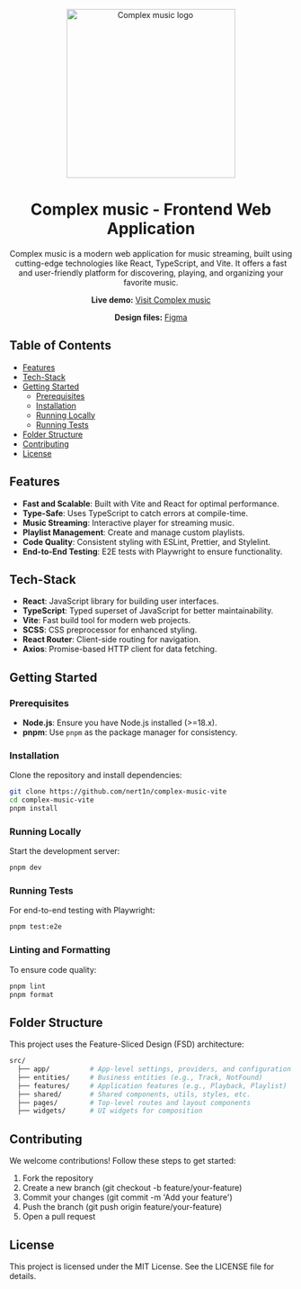 <p align="center"> 
  <img alt="Complex music logo" width="300px" src="./public/favicon.ico">
</p>

<h1 align="center">Complex music - Frontend Web Application</h1>

<p align="center">
  Complex music is a modern web application for music streaming, built using cutting-edge technologies like React, TypeScript, and Vite. It offers a fast and user-friendly platform for discovering, playing, and organizing your favorite music.
</p>

<p align="center">
  <strong>Live demo:</strong> <a target="_blank" href="https://www.complex-music.com">Visit Complex music</a>
</p>

<p align="center">
  <strong>Design files:</strong> <a target="_blank" href="https://www.figma.com/">Figma</a>
</p>

## Table of Contents
- [Features](#features)
- [Tech-Stack](#tech-stack)
- [Getting Started](#getting-started)
	- [Prerequisites](#prerequisites)
	- [Installation](#installation)
	- [Running Locally](#running-locally)
	- [Running Tests](#running-tests)
- [Folder Structure](#folder-structure)
- [Contributing](#contributing)
- [License](#license)

## Features
- **Fast and Scalable**: Built with Vite and React for optimal performance.
- **Type-Safe**: Uses TypeScript to catch errors at compile-time.
- **Music Streaming**: Interactive player for streaming music.
- **Playlist Management**: Create and manage custom playlists.
- **Code Quality**: Consistent styling with ESLint, Prettier, and Stylelint.
- **End-to-End Testing**: E2E tests with Playwright to ensure functionality.

## Tech-Stack
- **React**: JavaScript library for building user interfaces.
- **TypeScript**: Typed superset of JavaScript for better maintainability.
- **Vite**: Fast build tool for modern web projects.
- **SCSS**: CSS preprocessor for enhanced styling.
- **React Router**: Client-side routing for navigation.
- **Axios**: Promise-based HTTP client for data fetching.

## Getting Started

### Prerequisites
- **Node.js**: Ensure you have Node.js installed (>=18.x).
- **pnpm**: Use `pnpm` as the package manager for consistency.

### Installation
Clone the repository and install dependencies:

```bash
git clone https://github.com/nert1n/complex-music-vite
cd complex-music-vite
pnpm install
```

### Running Locally
Start the development server:

```bash
pnpm dev
```

### Running Tests
For end-to-end testing with Playwright:

```bash
pnpm test:e2e
```

### Linting and Formatting
To ensure code quality:

```bash
pnpm lint
pnpm format
```

## Folder Structure
This project uses the Feature-Sliced Design (FSD) architecture:

```bash
src/
  ├── app/          # App-level settings, providers, and configuration
  ├── entities/     # Business entities (e.g., Track, NotFound)
  ├── features/     # Application features (e.g., Playback, Playlist)
  ├── shared/       # Shared components, utils, styles, etc.
  ├── pages/        # Top-level routes and layout components
  ├── widgets/      # UI widgets for composition
```

## Contributing
We welcome contributions! Follow these steps to get started:

1. Fork the repository
2. Create a new branch (git checkout -b feature/your-feature)
3. Commit your changes (git commit -m 'Add your feature')
4. Push the branch (git push origin feature/your-feature)
5. Open a pull request

## License
This project is licensed under the MIT License. See the LICENSE file for details.
